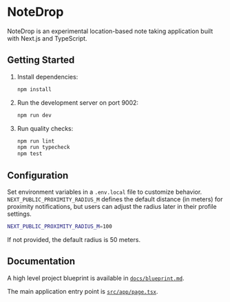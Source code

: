 # NoteDrop

NoteDrop is an experimental location-based note taking application built with Next.js and TypeScript.

## Getting Started

1. Install dependencies:

   ```bash
   npm install
   ```

2. Run the development server on port 9002:

   ```bash
   npm run dev
   ```

3. Run quality checks:

   ```bash
   npm run lint
   npm run typecheck
   npm test
   ```

## Configuration

Set environment variables in a `.env.local` file to customize behavior. `NEXT_PUBLIC_PROXIMITY_RADIUS_M` defines the default distance (in meters) for proximity notifications, but users can adjust the radius later in their profile settings.

```bash
NEXT_PUBLIC_PROXIMITY_RADIUS_M=100
```

If not provided, the default radius is 50 meters.

## Documentation

A high level project blueprint is available in [`docs/blueprint.md`](docs/blueprint.md).

The main application entry point is [`src/app/page.tsx`](src/app/page.tsx).
